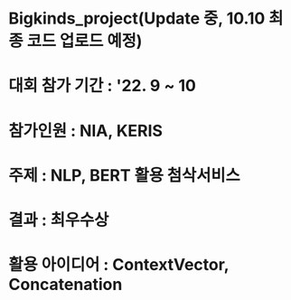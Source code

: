 # Bigkinds_project(Update 중, 10.10 최종 코드 업로드 예정)
# 대회 참가 기간 : '22. 9 ~ 10
# 참가인원 : NIA, KERIS
# 주제 : NLP, BERT 활용 첨삭서비스 
# 결과 : 최우수상
# 활용 아이디어 : ContextVector, Concatenation
